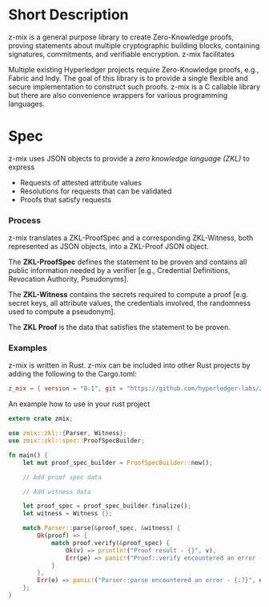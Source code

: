 # Short Description
z-mix is a general purpose library to create Zero-Knowledge proofs, proving statements about multiple cryptographic building blocks, containing signatures, commitments, and verifiable encryption.
z-mix facilitates

Multiple existing Hyperledger projects require Zero-Knowledge proofs, e.g., Fabric and Indy. The goal of this library is to provide a single flexible and secure implementation to construct such proofs.
z-mix is a C callable library but there are also convenience wrappers for various programming languages.

# Spec
z-mix uses JSON objects to provide a *zero knowledge language (ZKL)* to express

* Requests of attested attribute values
* Resolutions for requests that can be validated
* Proofs that satisfy requests

### Process
z-mix translates a ZKL-ProofSpec and a corresponding ZKL-Witness, both represented as JSON objects, into a ZKL-Proof JSON object.

The **ZKL-ProofSpec** defines the statement to be proven and contains all public information needed by a verifier \[e.g., Credential Definitions, Revocation Authority, Pseudonyms].

The **ZKL-Witness** contains the secrets required to compute a proof \[e.g. secret keys, all attribute values, the credentials involved, the randomness used to compute a pseudonym].

The **ZKL Proof** is the data that satisfies the statement to be proven.

### Examples

z-mix is written in Rust. z-mix can be included into other Rust projects by adding the following to the Cargo.toml:

```toml
z_mix = { version = "0.1", git = "https://github.com/hyperledger-labs/z-mix.git" }
```

An example how to use in your rust project

```rust
extern crate zmix;

use zmix::zkl::{Parser, Witness};
use zmix::zkl::spec::ProofSpecBuilder;

fn main() {
    let mut proof_spec_builder = ProofSpecBuilder::new();

    // Add proof spec data

    // Add witness data

    let proof_spec = proof_spec_builder.finalize();
    let witness = Witness {};

    match Parser::parse(&proof_spec, &witness) {
        Ok(proof) => {
            match proof.verify(&proof_spec) {
                Ok(v) => println!("Proof result - {}", v),
                Err(pe) => panic!("Proof::verify encountered an error - {:?}", pe)
            }
        },
        Err(e) => panic!("Parser::parse encountered an error - {:?}", e)
    };
}
```

